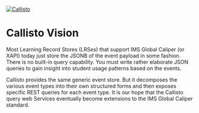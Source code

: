 [![Callisto](https://www.google.com/imgres?imgurl=https%3A%2F%2Fupload.wikimedia.org%2Fwikipedia%2Fcommons%2Fe%2Fe9%2FCallisto.jpg&imgrefurl=https%3A%2F%2Fen.wikipedia.org%2Fwiki%2FCallisto_(moon)&docid=tD_c3u1PG4yfIM&tbnid=2j8CMWUau04HWM%3A&vet=10ahUKEwiXz9Of6_7SAhVpxFQKHY4-B3YQMwg-KAAwAA..i&w=740&h=753&bih=1080&biw=1920&q=callisto&ved=0ahUKEwiXz9Of6_7SAhVpxFQKHY4-B3YQMwg-KAAwAA&iact=mrc&uact=8)](http://google.com/)

# Callisto Vision

Most Learning Record Stores (LRSes) that support IMS Global Caliper (or XAPI) today
just store the JSONB of the event payload in some fashion.  There is no built-in
query capability. You must write rather elaborate JSON queries to gain insight
into student usage patterns based on the events.  

Callisto provides the same generic event store. But it decomposes the various
event types into their own structured forms and then exposes specific REST
queries for each event type. It is our hope that the Callisto query web Services
eventually become extensions to the IMS Global Caliper standard. 
